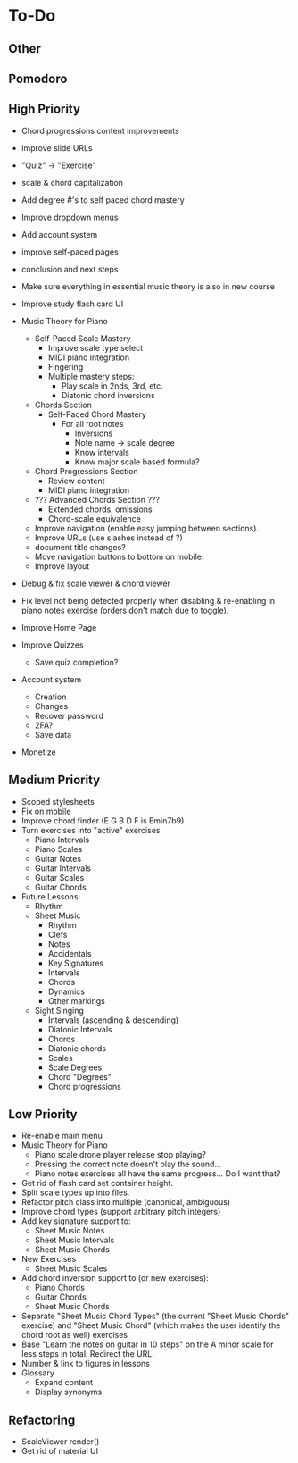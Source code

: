 # To-Do
## Other
## Pomodoro
## High Priority
* Chord progressions content improvements

* improve slide URLs
* "Quiz" -> "Exercise"
* scale & chord capitalization
* Add degree #'s to self paced chord mastery
* Improve dropdown menus
* Add account system
* improve self-paced pages
* conclusion and next steps

* Make sure everything in essential music theory is also in new course
* Improve study flash card UI
* Music Theory for Piano
  * Self-Paced Scale Mastery
    * Improve scale type select
    * MIDI piano integration
    * Fingering
    * Multiple mastery steps:
      * Play scale in 2nds, 3rd, etc.
      * Diatonic chord inversions
  * Chords Section
    * Self-Paced Chord Mastery
      * For all root notes
        * Inversions
        * Note name -> scale degree
        * Know intervals
        * Know major scale based formula?
  * Chord Progressions Section
    * Review content
    * MIDI piano integration
  * ??? Advanced Chords Section ???
    * Extended chords, omissions
    * Chord-scale equivalence
  * Improve navigation (enable easy jumping between sections).
  * Improve URLs (use slashes instead of ?)
  * document title changes?
  * Move navigation buttons to bottom on mobile.
  * Improve layout
* Debug & fix scale viewer & chord viewer
* Fix level not being detected properly when disabling & re-enabling in piano notes exercise (orders don't match due to toggle).
* Improve Home Page
* Improve Quizzes
  * Save quiz completion?
* Account system
  * Creation
  * Changes
  * Recover password
  * 2FA?
  * Save data
* Monetize
## Medium Priority
* Scoped stylesheets
* Fix on mobile
* Improve chord finder (E G B D F is Emin7b9)
* Turn exercises into "active" exercises
  * Piano Intervals
  * Piano Scales
  * Guitar Notes
  * Guitar Intervals
  * Guitar Scales
  * Guitar Chords
* Future Lessons:
  * Rhythm
  * Sheet Music
    * Rhythm
    * Clefs
    * Notes
    * Accidentals
    * Key Signatures
    * Intervals
    * Chords
    * Dynamics
    * Other markings
  * Sight Singing
    * Intervals (ascending & descending)
    * Diatonic Intervals
    * Chords
    * Diatonic chords
    * Scales
    * Scale Degrees
    * Chord "Degrees"
    * Chord progressions
## Low Priority
* Re-enable main menu
* Music Theory for Piano
  * Piano scale drone player release stop playing?
  * Pressing the correct note doesn't play the sound...
  * Piano notes exercises all have the same progress... Do I want that?
* Get rid of flash card set container height.
* Split scale types up into files.
* Refactor pitch class into multiple (canonical, ambiguous)
* Improve chord types (support arbitrary pitch integers)
* Add key signature support to:
  * Sheet Music Notes
  * Sheet Music Intervals
  * Sheet Music Chords
* New Exercises
  * Sheet Music Scales
* Add chord inversion support to (or new exercises):
  * Piano Chords
  * Guitar Chords
  * Sheet Music Chords
* Separate "Sheet Music Chord Types" (the current "Sheet Music Chords" exercise) and "Sheet Music Chord" (which makes the user identify the chord root as well) exercises
* Base "Learn the notes on guitar in 10 steps" on the A minor scale for less steps in total. Redirect the URL.
* Number & link to figures in lessons
* Glossary
  * Expand content
  * Display synonyms
## Refactoring
* ScaleViewer render()
* Get rid of material UI